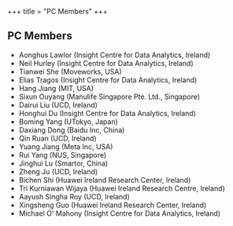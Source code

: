 +++
title = "PC Members"
+++

## PC Members

- Aonghus Lawlor (Insight Centre for Data Analytics, Ireland)
- Neil Hurley (Insight Centre for Data Analytics, Ireland)
- Tianwei She (Moveworks, USA)
- Elias Tragos (Insight Centre for Data Analytics, Ireland)
- Hang Jiang (MIT, USA)
- Sixun Ouyang (Manulife Singapore Pte. Ltd., Singapore)
- Dairui Liu (UCD, Ireland)
- Honghui Du (Insight Centre for Data Analytics, Ireland)
- Boming Yang (UTokyo, Japan)
- Daxiang Dong (Baidu Inc, China)
- Qin Ruan (UCD, Ireland)
- Yuang Jiang (Meta Inc, USA)
- Rui Yang (NUS, Singapore)
- Jinghui Lu (Smartor, China)
- Zheng Ju (UCD, Ireland)
- Bichen Shi (Huawei Ireland Research Center, Ireland)
- Tri Kurniawan Wijaya (Huawei Ireland Research Centre, Ireland)
- Aayush Singha Roy (UCD, Ireland)
- Xingsheng Guo (Huawei Ireland Research Center, Ireland)
- Michael O' Mahony (Insight Centre for Data Analytics, Ireland)






